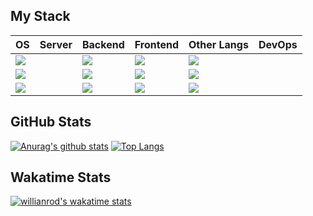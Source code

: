 ## My Stack

|OS|Server|Backend|Frontend|Other Langs|DevOps|
|---|---|---|---|---|---|
|<img src="https://img.shields.io/badge/Linux-FCC624?style=for-the-badge&logo=linux&logoColor=black" />|   |<img src="https://img.shields.io/badge/Python-3776AB?style=for-the-badge&logo=python&logoColor=white" />|<img src="https://img.shields.io/badge/HTML5-E34F26?style=for-the-badge&logo=html5&logoColor=white" />|<img src="https://img.shields.io/badge/C-00599C?style=for-the-badge&logo=c&logoColor=white" />||
|<img src="https://img.shields.io/badge/Windows-0078D6?style=for-the-badge&logo=windows&logoColor=white" />|   |<img src="https://img.shields.io/badge/Node.js-43853D?style=for-the-badge&logo=node.js&logoColor=white" />|<img src="https://img.shields.io/badge/CSS3-1572B6?style=for-the-badge&logo=css3&logoColor=white" />|<img src="https://img.shields.io/badge/Go-00ADD8?style=for-the-badge&logo=go&logoColor=white" />||
|<img src="https://img.shields.io/badge/Android-3DDC84?style=for-the-badge&logo=android&logoColor=white" />||<img src="https://img.shields.io/badge/PHP-777BB4?style=for-the-badge&logo=php&logoColor=white" />|<img src="https://img.shields.io/badge/JavaScript-F7DF1E?style=for-the-badge&logo=javascript&logoColor=black" />|<img src="https://img.shields.io/badge/Rust-000000?style=for-the-badge&logo=rust&logoColor=white" />||

## GitHub Stats
[![Anurag's github stats](https://github-readme-stats.vercel.app/api?username=rav4s&theme=cobalt&show_icons=true&include_all_commits=true&count_private=true)](https://github.com/anuraghazra/github-readme-stats)
[![Top Langs](https://github-readme-stats.vercel.app/api/top-langs/?username=rav4s&theme=cobalt&show_icons=true&layout=compact&include_all_commits=true&count_private=true)](https://github.com/anuraghazra/github-readme-stats)
## Wakatime Stats
[![willianrod's wakatime stats](https://github-readme-stats.vercel.app/api/wakatime?username=rav4s&layout=compact&theme=cobalt&show_icons=true)](https://github.com/anuraghazra/github-readme-stats)
